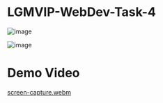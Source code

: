 # LGMVIP-WebDev-Task-4

![image](https://user-images.githubusercontent.com/83400697/207385089-858bc09e-282d-4a7a-b932-f4e42affaabd.png)

![image](https://user-images.githubusercontent.com/83400697/207385158-2b151421-5dbf-4319-befd-1e257e8e2e2b.png)

# Demo Video
[screen-capture.webm](https://user-images.githubusercontent.com/83400697/207385211-be5fe3aa-1431-4375-8d36-d870907a46e1.webm)
